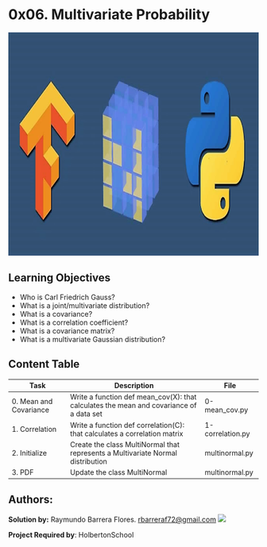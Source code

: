 # 0x06. Multivariate Probability #

<img src="https://github.com/RayBar72/holbertonschool-machine_learning/blob/master/image.png" width="1000" height="450">

## Learning Objectives ##

- Who is Carl Friedrich Gauss?
- What is a joint/multivariate distribution?
- What is a covariance?
- What is a correlation coefficient?
- What is a covariance matrix?
- What is a multivariate Gaussian distribution?

## Content Table ##

| Task | Description | File |
| ----------- | ----------- | ----------- |
| 0. Mean and Covariance | Write a function def mean_cov(X): that calculates the mean and covariance of a data set | 0-mean_cov.py |
| 1. Correlation | Write a function def correlation(C): that calculates a correlation matrix | 1-correlation.py |
| 2. Initialize | Create the class MultiNormal that represents a Multivariate Normal distribution | multinormal.py |
| 3. PDF | Update the class MultiNormal | multinormal.py |

## Authors: ##

**Solution by:** Raymundo Barrera Flores. [rbarreraf72@gmail.com](rbarreraf72@gmail.com)
[<img src="https://img.shields.io/badge/linkedin-%230077B5.svg?&style=for-the-badge&logo=linkedin&logoColor=white"/>](https://www.linkedin.com/in/raymundo-barrera-flores-a13022222/)


**Project Required by**: HolbertonSchool

